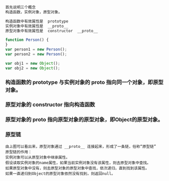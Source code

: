 ```js
首先说明三个概念
构造函数，实例对象，原型对象。

构造函数中有效属性是  prototype
实例对象中有效属性是  __proto__
原型对象中有效属性是  constructor  __proto__

function Person() {
}
var person1 = new Person();
var person2 = new Person();

var obj1 = new Object();
var obj2 = new Object();
```

### 构造函数的 prototype 与实例对象的 __proto__ 指向同一个对象，即原型对象。

### 原型对象的 constructor 指向构造函数

### 原型对象的 __proto__ 指向原型对象的原型对象，即Object的原型对象。


### 原型链
```
由上图可以看出来，原型对象通过 __proto__ 连接起来，形成了一条链，俗称“原型链”
原型链的作用：
实例对象可以从原型对象中继承属性。
假设读取实例对象的name属性，如果当前实例对象没有该属性，则去原型对象中查找。
如果原型对象中没有，则去原型对象的原型对象中查找，依次递归，直到找到该属性。
如果一直递归到Object的原型对象依然没有找到，则返回null。
```
